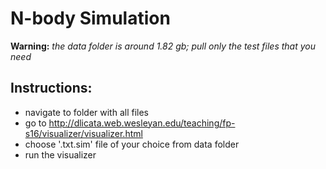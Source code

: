 # N-body Simulation
**Warning:** *the data folder is around 1.82 gb; pull only the test files that you need*
## Instructions:
- navigate to folder with all files
- go to http://dlicata.web.wesleyan.edu/teaching/fp-s16/visualizer/visualizer.html
- choose '.txt.sim' file of your choice from data folder
- run the visualizer
